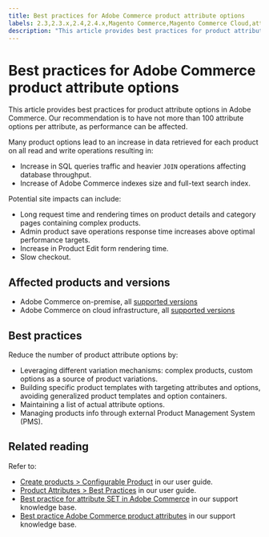 ```yaml
---
title: Best practices for Adobe Commerce product attribute options
labels: 2.3,2.3.x,2.4,2.4.x,Magento Commerce,Magento Commerce Cloud,attribute,best practices,products,Magento,Adobe Commerce,cloud infrastructure,on-premises
description: "This article provides best practices for product attribute options in Adobe Commerce. Our recommendation is to have not more than 100 attribute options per attribute, as performance can be affected."
---
```


# Best practices for Adobe Commerce product attribute options

This article provides best practices for product attribute options in Adobe Commerce. Our recommendation is to have not more than 100 attribute options per attribute, as performance can be affected.

Many product options lead to an increase in data retrieved for each product on all read and write operations resulting in:

* Increase in SQL queries traffic and heavier `JOIN` operations affecting database throughput.
* Increase of Adobe Commerce indexes size and full-text search index.

Potential site impacts can include:

* Long request time and rendering times on product details and category pages containing complex products.
* Admin product save operations response time increases above optimal performance targets.
* Increase in Product Edit form rendering time.
* Slow checkout.

## Affected products and versions

* Adobe Commerce on-premise, all [supported versions](https://magento.com/sites/default/files/magento-software-lifecycle-policy.pdf)
* Adobe Commerce on cloud infrastructure, all [supported versions](https://magento.com/sites/default/files/magento-software-lifecycle-policy.pdf)

## Best practices

Reduce the number of product attribute options by:

* Leveraging different variation mechanisms: complex products, custom options as a source of product variations.
* Building specific product templates with targeting attributes and options, avoiding generalized product templates and option containers.
* Maintaining a list of actual attribute options.
* Managing products info through external Product Management System (PMS).

## Related reading

Refer to:

* [Create products > Configurable Product](https://docs.magento.com/user-guide/catalog/product-create-configurable.html) in our user guide.
* [Product Attributes > Best Practices](https://docs.magento.com/user-guide/catalog/attribute-best-practices.html) in our user guide.
* [Best practice for attribute SET in Adobe Commerce](https://support.magento.com/hc/en-us/articles/360045041092) in our support knowledge base.
* [Best practice Adobe Commerce product attributes](https://support.magento.com/hc/en-us/articles/360048256612) in our support knowledge base.